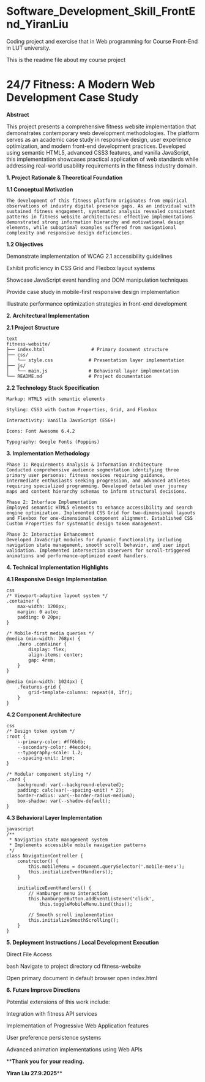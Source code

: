 # Software_Development_Skill_FrontEnd_YiranLiu
Coding project and exercise that in Web programming for Course Front-End in LUT university.


This is the readme file about my course project

# **24/7 Fitness: A Modern Web Development Case Study**

**Abstract**

This project presents a comprehensive fitness website implementation that demonstrates contemporary web development methodologies. The platform serves as an academic case study in responsive design, user experience optimization, and modern front-end development practices. Developed using semantic HTML5, advanced CSS3 features, and vanilla JavaScript, this implementation showcases practical application of web standards while addressing real-world usability requirements in the fitness industry domain.

**1. Project Rationale & Theoretical Foundation**

  **1.1 Conceptual Motivation**
  
    The development of this fitness platform originates from empirical observations of industry digital presence gaps. As an individual with sustained fitness engagement, systematic analysis revealed consistent patterns in fitness website architectures: effective implementations demonstrated strong information hierarchy and motivational design elements, while suboptimal examples suffered from navigational complexity and responsive design deficiencies.

**1.2 Objectives**

  Demonstrate implementation of WCAG 2.1 accessibility guidelines
  
  Exhibit proficiency in CSS Grid and Flexbox layout systems
  
  Showcase JavaScript event handling and DOM manipulation techniques
  
  Provide case study in mobile-first responsive design implementation
  
  Illustrate performance optimization strategies in front-end development

**2. Architectural Implementation**

  **2.1 Project Structure**
  
    text
    fitness-website/
    ├── index.html                 # Primary document structure
    ├── css/
    │   └── style.css             # Presentation layer implementation
    ├── js/
    │   └── main.js               # Behavioral layer implementation
    └── README.md                 # Project documentation
    
**2.2 Technology Stack Specification**

    Markup: HTML5 with semantic elements
    
    Styling: CSS3 with Custom Properties, Grid, and Flexbox
    
    Interactivity: Vanilla JavaScript (ES6+)
    
    Icons: Font Awesome 6.4.2
    
    Typography: Google Fonts (Poppins)
    

**3. Implementation Methodology**

    Phase 1: Requirements Analysis & Information Architecture
    Conducted comprehensive audience segmentation identifying three primary user personas: fitness novices requiring guidance, intermediate enthusiasts seeking progression, and advanced athletes requiring specialized programming. Developed detailed user journey maps and content hierarchy schemas to inform structural decisions.
    
    Phase 2: Interface Implementation
    Employed semantic HTML5 elements to enhance accessibility and search engine optimization. Implemented CSS Grid for two-dimensional layouts and Flexbox for one-dimensional component alignment. Established CSS Custom Properties for systematic design token management.
    
    Phase 3: Interactive Enhancement
    Developed JavaScript modules for dynamic functionality including navigation state management, smooth scroll behavior, and user input validation. Implemented intersection observers for scroll-triggered animations and performance-optimized event handlers.

**4. Technical Implementation Highlights**

  **4.1 Responsive Design Implementation**
  
    css
    /* Viewport-adaptive layout system */
    .container {
        max-width: 1200px;
        margin: 0 auto;
        padding: 0 20px;
    }
    
    /* Mobile-first media queries */
    @media (min-width: 768px) {
        .hero .container {
            display: flex;
            align-items: center;
            gap: 4rem;
        }
    }
    
    @media (min-width: 1024px) {
        .features-grid {
            grid-template-columns: repeat(4, 1fr);
        }
    }
    
  **4.2 Component Architecture**
  
    css
    /* Design token system */
    :root {
        --primary-color: #ff6b6b;
        --secondary-color: #4ecdc4;
        --typography-scale: 1.2;
        --spacing-unit: 1rem;
    }
    
    /* Modular component styling */
    .card {
        background: var(--background-elevated);
        padding: calc(var(--spacing-unit) * 2);
        border-radius: var(--border-radius-medium);
        box-shadow: var(--shadow-default);
    }
    
  **4.3 Behavioral Layer Implementation**
  
    javascript
    /**
     * Navigation state management system
     * Implements accessible mobile navigation patterns
     */
    class NavigationController {
        constructor() {
            this.mobileMenu = document.querySelector('.mobile-menu');
            this.initializeEventHandlers();
        }
        
        initializeEventHandlers() {
            // Hamburger menu interaction
            this.hamburgerButton.addEventListener('click', 
                this.toggleMobileMenu.bind(this));
            
            // Smooth scroll implementation
            this.initializeSmoothScrolling();
        }
    }
    
**5. Deployment Instructions / Local Development Execution**

  Direct File Access
  
  bash
  Navigate to project directory
  cd fitness-website
  
  Open primary document in default browser
  open index.html

**6. Future Improve Directions**

  Potential extensions of this work include:
  
  Integration with fitness API services
  
  Implementation of Progressive Web Application features
  
  User preference persistence systems
  
  Advanced animation implementations using Web APIs


****Thank you for your reading.**

**Yiran Liu
27.9.2025****
